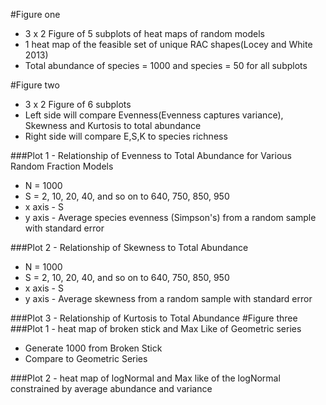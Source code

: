 #Figure one
* 3 x 2 Figure of 5 subplots of heat maps of random models
* 1 heat map of the feasible set of unique RAC shapes(Locey and White 2013)
* Total abundance of species = 1000 and species = 50 for all subplots

#Figure two
*	3 x 2 Figure of 6 subplots
*	Left side will compare Evenness(Evenness captures variance), Skewness and Kurtosis to total abundance
*	Right side will compare E,S,K to species richness
	
###Plot 1 - Relationship of Evenness to Total Abundance for Various Random Fraction Models
*	N = 1000
*	S = 2, 10, 20, 40, and so on to 640, 750, 850, 950
*	x axis - S
*	y axis - Average species evenness (Simpson's) from a random sample with standard error

###Plot 2 - Relationship of Skewness to Total Abundance 
*	N = 1000
*	S = 2, 10, 20, 40, and so on to 640, 750, 850, 950
*	x axis - S
*	y axis - Average skewness from a random sample with standard error

###Plot 3 - Relationship of Kurtosis to Total Abundance
#Figure three
###Plot 1 - heat map of broken stick and Max Like of Geometric series
*	Generate 1000 from Broken Stick
*	Compare to Geometric Series

###Plot 2 - heat map of logNormal and Max like of the logNormal constrained by average abundance and variance
